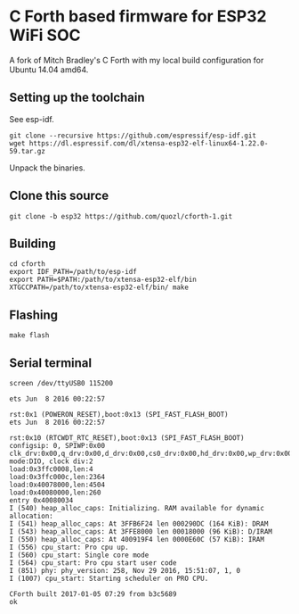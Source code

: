 # **C Forth based firmware for ESP32 WiFi SOC** #

A fork of Mitch Bradley's C Forth with my local build configuration for Ubuntu 14.04 amd64.

## Setting up the toolchain ##

See esp-idf.

```
git clone --recursive https://github.com/espressif/esp-idf.git
wget https://dl.espressif.com/dl/xtensa-esp32-elf-linux64-1.22.0-59.tar.gz
```

Unpack the binaries.

## Clone this source ##

```
git clone -b esp32 https://github.com/quozl/cforth-1.git
```

## Building ##

```
cd cforth
export IDF_PATH=/path/to/esp-idf
export PATH=$PATH:/path/to/xtensa-esp32-elf/bin
XTGCCPATH=/path/to/xtensa-esp32-elf/bin/ make
```

## Flashing ##

```
make flash
```

## Serial terminal ###

```
screen /dev/ttyUSB0 115200
```

```
ets Jun  8 2016 00:22:57

rst:0x1 (POWERON_RESET),boot:0x13 (SPI_FAST_FLASH_BOOT)
ets Jun  8 2016 00:22:57

rst:0x10 (RTCWDT_RTC_RESET),boot:0x13 (SPI_FAST_FLASH_BOOT)
configsip: 0, SPIWP:0x00
clk_drv:0x00,q_drv:0x00,d_drv:0x00,cs0_drv:0x00,hd_drv:0x00,wp_drv:0x00
mode:DIO, clock div:2
load:0x3ffc0008,len:4
load:0x3ffc000c,len:2364
load:0x40078000,len:4504
load:0x40080000,len:260
entry 0x40080034
I (540) heap_alloc_caps: Initializing. RAM available for dynamic allocation:
I (541) heap_alloc_caps: At 3FFB6F24 len 000290DC (164 KiB): DRAM
I (543) heap_alloc_caps: At 3FFE8000 len 00018000 (96 KiB): D/IRAM
I (550) heap_alloc_caps: At 400919F4 len 0000E60C (57 KiB): IRAM
I (556) cpu_start: Pro cpu up.
I (560) cpu_start: Single core mode
I (564) cpu_start: Pro cpu start user code
I (851) phy: phy_version: 258, Nov 29 2016, 15:51:07, 1, 0
I (1007) cpu_start: Starting scheduler on PRO CPU.

CForth built 2017-01-05 07:29 from b3c5689
ok 
```
